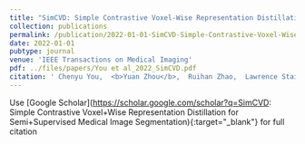 ```yaml
---
title: "SimCVD: Simple Contrastive Voxel-Wise Representation Distillation for Semi-Supervised Medical Image Segmentation"
collection: publications
permalink: /publication/2022-01-01-SimCVD-Simple-Contrastive-Voxel-Wise-Representation-Distillation-for-Semi-Supervised-Medical-Image-Segmentation
date: 2022-01-01
pubtype: journal
venue: 'IEEE Transactions on Medical Imaging'
pdf: ../files/papers/You et al_2022_SimCVD.pdf
citation: ' Chenyu You,  <b>Yuan Zhou</b>,  Ruihan Zhao,  Lawrence Staib,  James Duncan, "SimCVD: Simple Contrastive Voxel-Wise Representation Distillation for Semi-Supervised Medical Image Segmentation." <i>IEEE Transactions on Medical Imaging</i>, 2022.'
---
```

Use [Google Scholar](https://scholar.google.com/scholar?q=SimCVD: Simple Contrastive Voxel+Wise Representation Distillation for Semi+Supervised Medical Image Segmentation){:target="_blank"} for full citation